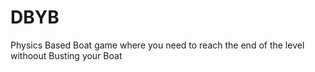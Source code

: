 # DBYB
Physics Based Boat game where you need to reach the end of the level withoout Busting your Boat
